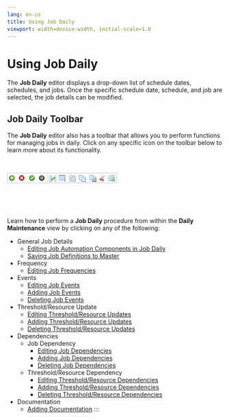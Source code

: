 ```yaml
---
lang: en-us
title: Using Job Daily
viewport: width=device-width, initial-scale=1.0
---
```


#  Using Job Daily

The **Job Daily** editor displays a drop-down list of schedule dates,
schedules, and jobs. Once the specific schedule date, schedule, and job
are selected, the job details can be modified.

## Job Daily Toolbar

The **Job Daily** editor also has a toolbar that allows you to perform
functions for managing jobs in daily. Click on any specific icon on the
toolbar below to learn more about its functionality.

 

![Job Daily toolbar](../../../Resources/Images/EM/EMjobdailytoolbar.png "Job Daily toolbar")

 

 

Learn how to perform a **Job Daily** procedure from within the **Daily
Maintenance** view by clicking on any of the following:

-   General Job Details
    -   [Editing Job Automation Components in Job         Daily](Editing-Job-Automation-Components.md)
    -   [Saving Job Definitions to         Master](Saving-Job-Definitions-to-Master.md)
-   Frequency
    -   [Editing Job         Frequencies](Editing-Job-Automation-Components.md#Editing)
-   Events
    -   [Editing Job         Events](Editing-Job-Automation-Components.md#Editing2)
    -   [Adding Job         Events](Editing-Job-Automation-Components.md#Adding)
    -   [Deleting Job         Events](Editing-Job-Automation-Components.md#Deleting)
-   Threshold/Resource Update
    -   [Editing Threshold/Resource         Updates](Editing-Job-Automation-Components.md#Editing3)
    -   [Adding Threshold/Resource         Updates](Editing-Job-Automation-Components.md#Adding2)
    -   [Deleting Threshold/Resource         Updates](Editing-Job-Automation-Components.md#Deleting2)
-   Dependencies
    -   Job Dependency
        -   [Editing Job             Dependencies](Editing-Job-Automation-Components.md#Editing4)
        -   [Adding Job             Dependencies](Editing-Job-Automation-Components.md#Adding3)
        -   [Deleting Job             Dependencies](Editing-Job-Automation-Components.md#Deleting3)
    -   Threshold/Resource Dependency
        -   [Editing Threshold/Resource             Dependencies](Editing-Job-Automation-Components.md#Editing5)
        -   [Adding Threshold/Resource             Dependencies](Editing-Job-Automation-Components.md#Adding4)
        -   [Deleting Threshold/Resource             Dependencies](Editing-Job-Automation-Components.md#Deleting4)
-   Documentation
    -   [Adding         Documentation](Editing-Job-Automation-Components.md#Adding5)
:::

 

